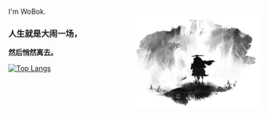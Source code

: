 I'm WoBok.  
<img align="right" hight=50% width=50% alt="BG" src="GitHub_Background.png" />
### 人生就是大闹一场，
**然后悄然离去。**  
  
[![Top Langs](https://github-readme-stats.vercel.app/api/top-langs/?username=WoBok&hide_title=true&layout=compact&hide_border=true&bg_color=0,#FFFFFF,#000000,#FFFFFF)]()

